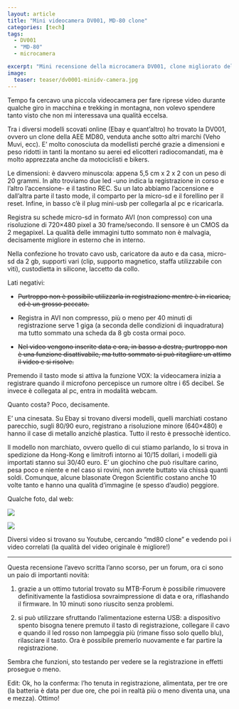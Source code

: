 ```yaml
---
layout: article
title: "Mini videocamera DV001, MD-80 clone"
categories: [tech]
tags: 
  - DV001
  - "MD-80"
  - microcamera

excerpt: "Mini recensione della microcamera DV001, clone migliorato della MD-80"
image: 
  teaser: teaser/dv0001-minidv-camera.jpg
---
```


Tempo fa cercavo una piccola videocamera per fare riprese video durante qualche giro in macchina e trekking in montagna, non volevo spendere tanto visto che non mi interessava una qualità eccelsa.

Tra i diversi modelli scovati online (Ebay e quant’altro) ho trovato la DV001, ovvero un clone della AEE MD80, venduta anche sotto altri marchi (Veho Muvi, ecc).
E’ molto conosciuta da modellisti perché grazie a dimensioni e peso ridotti in tanti la montano su aerei ed elicotteri radiocomandati, ma è molto apprezzata anche da motociclisti e bikers.

Le dimensioni: è davvero minuscola: appena 5,5 cm x 2 x 2 con un peso di 20 grammi.
In alto troviamo due led -uno indica la registrazione in corso e l’altro l’accensione- e il tastino REC.
Su un lato abbiamo l’accensione e dall’altra parte il tasto mode, il comparto per la micro-sd e il forellino per il reset.
Infine, in basso c’è il plug mini-usb per collegarla al pc e ricaricarla.

Registra su schede micro-sd in formato AVI (non compresso) con una risoluzione di 720×480 pixel a 30 frame/secondo. Il sensore è un CMOS da 2 megapixel.
La qualità delle immagini tutto sommato non è malvagia, decisamente migliore in esterno che in interno.

Nella confezione ho trovato cavo usb, caricatore da auto e da casa, micro-sd da 2 gb, supporti vari (clip, supporto magnetico, staffa utilizzabile con viti), custodietta in silicone, laccetto da collo.

Lati negativi:

- ~~Purtroppo non è possibile utilizzarla in registrazione mentre è in ricarica, ed è un grosso peccato.~~  

- Registra in AVI non compresso, più o meno per 40 minuti di registrazione serve 1 giga (a seconda delle condizioni di inquadratura) ma tutto sommato una scheda da 8 gb costa ormai poco.

- ~~Nel video vengono inserite data e ora, in basso a destra, purtroppo non è una funzione disattivabile, ma tutto sommato si può ritagliare un attimo il video e si risolve.~~

Premendo il tasto mode si attiva la funzione VOX: la videocamera inizia a registrare quando il microfono percepisce un rumore oltre i 65 decibel. Se invece è collegata al pc, entra in modalità webcam.

Quanto costa? Poco, decisamente.

E’ una cinesata. Su Ebay si trovano diversi modelli, quelli marchiati costano parecchio, sugli 80/90 euro, registrano a risoluzione minore (640×480) e hanno il case di metallo anzichè plastica. Tutto il resto è pressochè identico.

Il modello non marchiato, ovvero quello di cui stiamo parlando, lo si trova in spedizione da Hong-Kong e limitrofi intorno ai 10/15 dollari, i modelli già importati stanno sui 30/40 euro.
E’ un giochino che può risultare carino, pesa poco e niente e nel caso si rovini, non avrete buttato via chissà quanti soldi.
Comunque, alcune blasonate Oregon Scientific costano anche 10 volte tanto e hanno una qualità d’immagine (e spesso d’audio) peggiore.

Qualche foto, dal web:

![](http://i41.tinypic.com/256ber8.jpg)

![](http://i40.tinypic.com/119nthx.gif)

Diversi video si trovano su Youtube, cercando “md80 clone” e vedendo poi i video correlati (la qualità del video originale è migliore!)

-----------

Questa recensione l’avevo scritta l’anno scorso, per un forum, ora ci sono un paio di importanti novità:

1) grazie a un ottimo tutorial trovato su MTB-Forum è possibile rimuovere definitivamente la fastidiosa sovraimpressione di data e ora, riflashando il firmware. In 10 minuti sono riuscito senza problemi.

2) si può utilizzare sfruttando l’alimentazione esterna USB: a dispositivo spento bisogna tenere premuto il tasto di registrazione, collegare il cavo e quando il led rosso non lampeggia più (rimane fisso solo quello blu), rilasciare il tasto. Ora è possibile premerlo nuovamente e far partire la registrazione.

Sembra che funzioni, sto testando per vedere se la registrazione in effetti prosegue o meno.

Edit:
Ok, ho la conferma: l’ho tenuta in registrazione, alimentata, per tre ore (la batteria è data per due ore, che poi in realtà più o meno diventa una, una e mezza). Ottimo!
